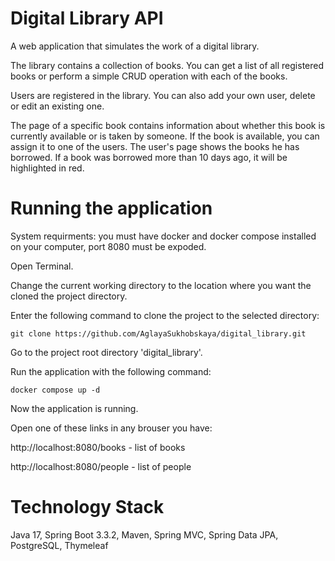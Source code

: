 Digital Library API
========
A web application that simulates the work of a digital library.

The library contains a collection of books. You can get a list of all registered books or perform a simple CRUD operation with each of the books.

Users are registered in the library. You can also add your own user, delete or edit an existing one.

The page of a specific book contains information about whether this book is currently available or is taken by someone. If the book is available, you can assign it to one of the users.
The user's page shows the books he has borrowed. If a book was borrowed more than 10 days ago, it will be highlighted in red.

Running the application
========
System requirments: you must have docker and docker compose installed on your computer, port 8080 must be expoded.

Open Terminal.

Change the current working directory to the location where you want the cloned the project directory.
 
Enter the following command to clone the project to the selected directory:

    git clone https://github.com/AglayaSukhobskaya/digital_library.git

Go to the project root directory 'digital_library'.

Run the application with the following command:

    docker compose up -d

Now the application is running.

Open one of these links in any brouser you have:

http://localhost:8080/books - list of books

http://localhost:8080/people - list of people

Technology Stack
========
Java 17, Spring Boot 3.3.2, Maven, Spring MVC, Spring Data JPA, PostgreSQL, Thymeleaf
